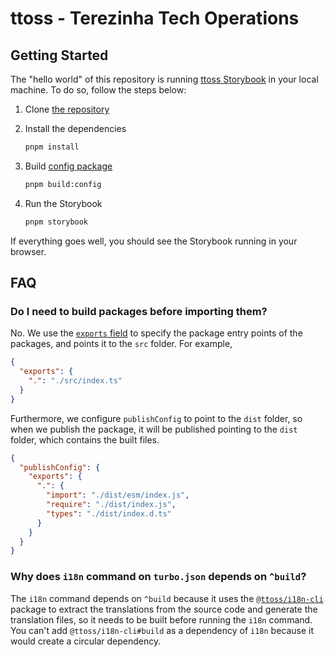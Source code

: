 # ttoss - Terezinha Tech Operations

## Getting Started

The "hello world" of this repository is running [ttoss Storybook](https://storybook.ttoss.dev/) in your local machine. To do so, follow the steps below:

1. Clone [the repository](https://github.com/ttoss/ttoss)
1. Install the dependencies

   ```sh
   pnpm install
   ```

1. Build [config package](https://ttoss.dev/docs/modules/packages/config/)

   ```sh
   pnpm build:config
   ```

1. Run the Storybook

   ```sh
   pnpm storybook
   ```

If everything goes well, you should see the Storybook running in your browser.

## FAQ

### Do I need to build packages before importing them?

No. We use the [`exports` field](https://nodejs.org/api/packages.html#package-entry-points) to specify the package entry points of the packages, and points it to the `src` folder. For example,

```json
{
  "exports": {
    ".": "./src/index.ts"
  }
}
```

Furthermore, we configure `publishConfig` to point to the `dist` folder, so when we publish the package, it will be published pointing to the `dist` folder, which contains the built files.

```json
{
  "publishConfig": {
    "exports": {
      ".": {
        "import": "./dist/esm/index.js",
        "require": "./dist/index.js",
        "types": "./dist/index.d.ts"
      }
    }
  }
}
```

### Why does `i18n` command on `turbo.json` depends on `^build`?

The `i18n` command depends on `^build` because it uses the [`@ttoss/i18n-cli`](https://ttoss.dev/docs/modules/packages/i18n-cli/) package to extract the translations from the source code and generate the translation files, so it needs to be built before running the `i18n` command. You can't add `@ttoss/i18n-cli#build` as a dependency of `i18n` because it would create a circular dependency.
